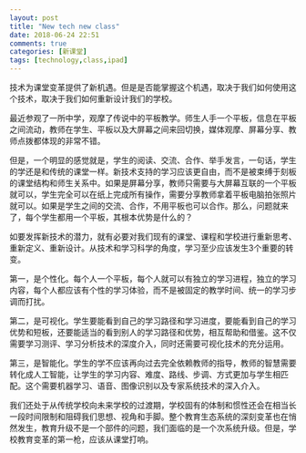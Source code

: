 ```yaml
---
layout: post
title: "New tech new class"
date: 2018-06-24 22:51
comments: true
categories: [新课堂]
tags: [technology,class,ipad]
---
```

技术为课堂变革提供了新机遇。但是是否能掌握这个机遇，取决于我们如何使用这个技术，取决于我们如何重新设计我们的学校。

最近参观了一所中学，观摩了传说中的平板教学。师生人手一个平板，信息在平板之间流动，教师在学生、平板以及大屏幕之间来回切换，媒体观摩、屏幕分享、教师点拨都体现的非常不错。

但是，一个明显的感觉就是，学生的阅读、交流、合作、举手发言，一句话，学生的学还是和传统的课堂一样。新技术支持的学习应该更自由，而不是被束缚于刻板的课堂结构和师生关系中。如果是屏幕分享，教师只需要与大屏幕互联的一个平板就可以，学生完全可以在纸上完成所有操作，需要分享教师拿着平板电脑拍张照片就可以。如果是学生之间的交流、合作，不用平板也可以合作。那么，问题就来了，每个学生都用一个平板，其根本优势是什么的？

如要发挥新技术的潜力，就有必要对我们现有的课堂、课程和学校进行重新思考、重新定义、重新设计。从技术和学习科学的角度，学习至少应该发生3个重要的转变。

第一，是个性化。每个人一个平板，每个人就可以有独立的学习进程，独立的学习内容，每个人都应该有个性的学习体验，而不是被固定的教学时间、统一的学习步调而打扰。

第二，是可视化。学生要能看到自己的学习路径和学习进度，要能看到自己的学习优势和短板，还要能适当的看到别人的学习路径和优势，相互帮助和借鉴。这不仅需要学习测评、学习分析技术的深度介入，同时还需要可视化技术的充分运用。

第三，是智能化。学生的学不应该再向过去完全依赖教师的指导，教师的智慧需要转化成人工智能，让学生的学习内容、难度、路线、步调、方式更加与学生相匹配。这个需要机器学习、语音、图像识别以及专家系统技术的深入介入。

我们还处于从传统学校向未来学校的过渡期，学校固有的体制和惯性还会在相当长一段时间限制和阻碍我们思想、视角和手脚。整个教育生态系统的深刻变革也在悄然发生，教育升级不是一个部件的问题，我们面临的是一个次系统升级。但是，学校教育变革的第一枪，应该从课堂打响。  
